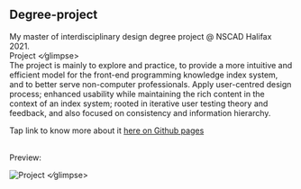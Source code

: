 ## Degree-project 
My master of interdisciplinary design degree project @ NSCAD Halifax 2021.\
Project <⁄glimpse>\
The project is mainly to explore and practice, to provide a more intuitive and efficient model for the front-end programming knowledge index system, and to better serve non-computer professionals. Apply user-centred design process; enhanced usability while maintaining the rich content in the context of an index system; rooted in iterative user testing theory and feedback, and also focused on consistency and information hierarchy.

Tap link to know more about it <a href="https://xavier-ww.github.io/Degree-project/" target="_blank">here on Github pages</a>

<br />
Preview:

![Project <⁄glimpse>](https://github.com/Xavier-WW/Degree-project/blob/gh-pages/preview.gif)
